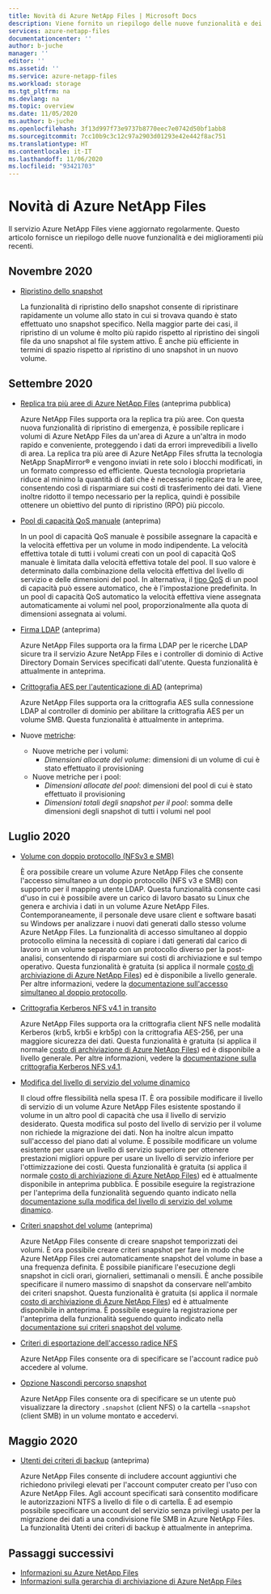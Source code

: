 ```yaml
---
title: Novità di Azure NetApp Files | Microsoft Docs
description: Viene fornito un riepilogo delle nuove funzionalità e dei miglioramenti più recenti di Azure NetApp Files.
services: azure-netapp-files
documentationcenter: ''
author: b-juche
manager: ''
editor: ''
ms.assetid: ''
ms.service: azure-netapp-files
ms.workload: storage
ms.tgt_pltfrm: na
ms.devlang: na
ms.topic: overview
ms.date: 11/05/2020
ms.author: b-juche
ms.openlocfilehash: 3f13d997f73e9737b8770eec7e0742d50bf1abb8
ms.sourcegitcommit: 7cc10b9c3c12c97a2903d01293e42e442f8ac751
ms.translationtype: HT
ms.contentlocale: it-IT
ms.lasthandoff: 11/06/2020
ms.locfileid: "93421703"
---
```

# <a name="whats-new-in-azure-netapp-files"></a>Novità di Azure NetApp Files

Il servizio Azure NetApp Files viene aggiornato regolarmente. Questo articolo fornisce un riepilogo delle nuove funzionalità e dei miglioramenti più recenti. 

## <a name="november-2020"></a>Novembre 2020

* [Ripristino dello snapshot](azure-netapp-files-manage-snapshots.md#revert-a-volume-using-snapshot-revert)

    La funzionalità di ripristino dello snapshot consente di ripristinare rapidamente un volume allo stato in cui si trovava quando è stato effettuato uno snapshot specifico. Nella maggior parte dei casi, il ripristino di un volume è molto più rapido rispetto al ripristino dei singoli file da uno snapshot al file system attivo. È anche più efficiente in termini di spazio rispetto al ripristino di uno snapshot in un nuovo volume.

## <a name="september-2020"></a>Settembre 2020

* [Replica tra più aree di Azure NetApp Files](cross-region-replication-introduction.md) (anteprima pubblica)

  Azure NetApp Files supporta ora la replica tra più aree. Con questa nuova funzionalità di ripristino di emergenza, è possibile replicare i volumi di Azure NetApp Files da un'area di Azure a un'altra in modo rapido e conveniente, proteggendo i dati da errori imprevedibili a livello di area. La replica tra più aree di Azure NetApp Files sfrutta la tecnologia NetApp SnapMirror® e vengono inviati in rete solo i blocchi modificati, in un formato compresso ed efficiente. Questa tecnologia proprietaria riduce al minimo la quantità di dati che è necessario replicare tra le aree, consentendo così di risparmiare sui costi di trasferimento dei dati. Viene inoltre ridotto il tempo necessario per la replica, quindi è possibile ottenere un obiettivo del punto di ripristino (RPO) più piccolo.

* [Pool di capacità QoS manuale](manual-qos-capacity-pool-introduction.md) (anteprima)  

    In un pool di capacità QoS manuale è possibile assegnare la capacità e la velocità effettiva per un volume in modo indipendente. La velocità effettiva totale di tutti i volumi creati con un pool di capacità QoS manuale è limitata dalla velocità effettiva totale del pool. Il suo valore è determinato dalla combinazione della velocità effettiva del livello di servizio e delle dimensioni del pool. In alternativa, il [tipo QoS](azure-netapp-files-understand-storage-hierarchy.md#qos_types) di un pool di capacità può essere automatico, che è l'impostazione predefinita. In un pool di capacità QoS automatico la velocità effettiva viene assegnata automaticamente ai volumi nel pool, proporzionalmente alla quota di dimensioni assegnata ai volumi.

* [Firma LDAP](azure-netapp-files-create-volumes-smb.md) (anteprima)   

    Azure NetApp Files supporta ora la firma LDAP per le ricerche LDAP sicure tra il servizio Azure NetApp Files e i controller di dominio di Active Directory Domain Services specificati dall'utente. Questa funzionalità è attualmente in anteprima.

* [Crittografia AES per l'autenticazione di AD](azure-netapp-files-create-volumes-smb.md) (anteprima)

    Azure NetApp Files supporta ora la crittografia AES sulla connessione LDAP al controller di dominio per abilitare la crittografia AES per un volume SMB. Questa funzionalità è attualmente in anteprima. 

* Nuove [metriche](azure-netapp-files-metrics.md):   

    * Nuove metriche per i volumi: 
        * *Dimensioni allocate del volume*: dimensioni di un volume di cui è stato effettuato il provisioning
    * Nuove metriche per i pool: 
        * *Dimensioni allocate del pool*: dimensioni del pool di cui è stato effettuato il provisioning 
        * *Dimensioni totali degli snapshot per il pool*: somma delle dimensioni degli snapshot di tutti i volumi nel pool

## <a name="july-2020"></a>Luglio 2020

* [Volume con doppio protocollo (NFSv3 e SMB)](create-volumes-dual-protocol.md)

    È ora possibile creare un volume Azure NetApp Files che consente l'accesso simultaneo a un doppio protocollo (NFS v3 e SMB) con supporto per il mapping utente LDAP. Questa funzionalità consente casi d'uso in cui è possibile avere un carico di lavoro basato su Linux che genera e archivia i dati in un volume Azure NetApp Files. Contemporaneamente, il personale deve usare client e software basati su Windows per analizzare i nuovi dati generati dallo stesso volume Azure NetApp Files. La funzionalità di accesso simultaneo al doppio protocollo elimina la necessità di copiare i dati generati dal carico di lavoro in un volume separato con un protocollo diverso per la post-analisi, consentendo di risparmiare sui costi di archiviazione e sul tempo operativo. Questa funzionalità è gratuita (si applica il normale [costo di archiviazione di Azure NetApp Files](https://azure.microsoft.com/pricing/details/netapp/)) ed è disponibile a livello generale. Per altre informazioni, vedere la [documentazione sull'accesso simultaneo al doppio protocollo](create-volumes-dual-protocol.MD).

* [Crittografia Kerberos NFS v4.1 in transito](configure-kerberos-encryption.MD)

    Azure NetApp Files supporta ora la crittografia client NFS nelle modalità Kerberos (krb5, krb5i e krb5p) con la crittografia AES-256, per una maggiore sicurezza dei dati. Questa funzionalità è gratuita (si applica il normale [costo di archiviazione di Azure NetApp Files](https://azure.microsoft.com/pricing/details/netapp/)) ed è disponibile a livello generale. Per altre informazioni, vedere la [documentazione sulla crittografia Kerberos NFS v4.1](configure-kerberos-encryption.MD).

* [Modifica del livello di servizio del volume dinamico](dynamic-change-volume-service-level.MD)

    Il cloud offre flessibilità nella spesa IT. È ora possibile modificare il livello di servizio di un volume Azure NetApp Files esistente spostando il volume in un altro pool di capacità che usa il livello di servizio desiderato. Questa modifica sul posto del livello di servizio per il volume non richiede la migrazione dei dati. Non ha inoltre alcun impatto sull'accesso del piano dati al volume. È possibile modificare un volume esistente per usare un livello di servizio superiore per ottenere prestazioni migliori oppure per usare un livello di servizio inferiore per l'ottimizzazione dei costi. Questa funzionalità è gratuita (si applica il normale [costo di archiviazione di Azure NetApp Files](https://azure.microsoft.com/pricing/details/netapp/)) ed è attualmente disponibile in anteprima pubblica. È possibile eseguire la registrazione per l'anteprima della funzionalità seguendo quanto indicato nella [documentazione sulla modifica del livello di servizio del volume dinamico](dynamic-change-volume-service-level.md).

* [Criteri snapshot del volume](azure-netapp-files-manage-snapshots.md#manage-snapshot-policies) (anteprima) 

    Azure NetApp Files consente di creare snapshot temporizzati dei volumi. È ora possibile creare criteri snapshot per fare in modo che Azure NetApp Files crei automaticamente snapshot del volume in base a una frequenza definita. È possibile pianificare l'esecuzione degli snapshot in cicli orari, giornalieri, settimanali o mensili. È anche possibile specificare il numero massimo di snapshot da conservare nell'ambito dei criteri snapshot. Questa funzionalità è gratuita (si applica il normale [costo di archiviazione di Azure NetApp Files](https://azure.microsoft.com/pricing/details/netapp/)) ed è attualmente disponibile in anteprima. È possibile eseguire la registrazione per l'anteprima della funzionalità seguendo quanto indicato nella [documentazione sui criteri snapshot del volume](azure-netapp-files-manage-snapshots.md#manage-snapshot-policies).

* [Criteri di esportazione dell'accesso radice NFS](azure-netapp-files-configure-export-policy.md)

    Azure NetApp Files consente ora di specificare se l'account radice può accedere al volume. 

* [Opzione Nascondi percorso snapshot](azure-netapp-files-manage-snapshots.md#restore-a-file-from-a-snapshot-using-a-client)

    Azure NetApp Files consente ora di specificare se un utente può visualizzare la directory `.snapshot` (client NFS) o la cartella `~snapshot` (client SMB) in un volume montato e accedervi.

## <a name="may-2020"></a>Maggio 2020

* [Utenti dei criteri di backup](azure-netapp-files-create-volumes-smb.md#create-an-active-directory-connection) (anteprima)

    Azure NetApp Files consente di includere account aggiuntivi che richiedono privilegi elevati per l'account computer creato per l'uso con Azure NetApp Files. Agli account specificati sarà consentito modificare le autorizzazioni NTFS a livello di file o di cartella. È ad esempio possibile specificare un account del servizio senza privilegi usato per la migrazione dei dati a una condivisione file SMB in Azure NetApp Files. La funzionalità Utenti dei criteri di backup è attualmente in anteprima.

## <a name="next-steps"></a>Passaggi successivi
* [Informazioni su Azure NetApp Files](azure-netapp-files-introduction.md)
* [Informazioni sulla gerarchia di archiviazione di Azure NetApp Files](azure-netapp-files-understand-storage-hierarchy.md) 
